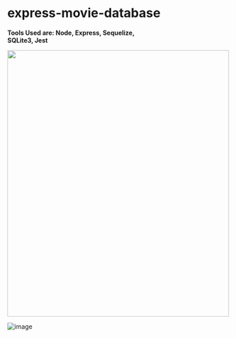 # express-movie-database

**Tools Used are: 
Node, 
Express, 
Sequelize,  
SQLite3,
Jest**

<img src="(https://user-images.githubusercontent.com/15171226/145600308-584e9c61-125d-4a81-95d9-201d195d6538.png)" width="500" height="600">

![image](https://user-images.githubusercontent.com/15171226/145601911-9586d743-006e-4d64-b7ea-ea6de43a939d.png)

